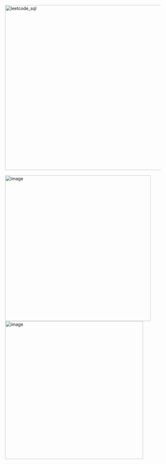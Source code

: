 <img width="533" alt="leetcode_sql" src="https://github.com/user-attachments/assets/f85a5a12-43f9-421a-9508-3b90854ccee6" width="500">
<br><br>
<img width="471" alt="image" src="https://github.com/user-attachments/assets/76dae8de-38fe-4863-8ad2-d9832431bf03" width="100">

<img width="446" alt="image" src="https://github.com/user-attachments/assets/9aeb1c33-ff4a-4db6-aa99-55ee1457d950" width="100">
